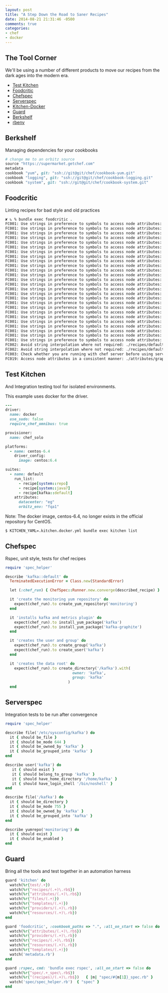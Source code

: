 ```yaml
---
layout: post
title: "A Step Down the Road to Saner Recipes"
date: 2014-08-21 21:31:46 -0500
comments: true
categories: 
- chef
- docker
---
```


## The Tool Corner
We'll be using a number of different products to move our
recipes from the dark ages into the modern era.

- [Test Kitchen](http://kitchen.ci)
- [Foodcritic](http://www.foodcritic.io)
- [Chefspec](http://sethvargo.github.io/chefspec)
- [Serverspec](http://serverspec.org)
- [Kitchen-Docker](https://github.com/portertech/kitchen-docker)
- [Guard](http://guardgem.org)
- [Berkshelf](http://berkshelf.com)
- [rbenv](https://github.com/sstephenson/rbenv)


## Berkshelf
Managing dependencies for your cookbooks

```ruby Berksfile with non-standard locations for dependencies
# change me to an orbitz source
source "https://supermarket.getchef.com"
metadata
cookbook "yum", git: "ssh://git@git/chef/cookbook-yum.git"
cookbook "logging", git: "ssh://git@git/chef/cookbook-logging.git"
cookbook "system", git: "ssh://git@git/chef/cookbook-system.git"
```

## Foodcritic
Linting recipes for bad style and old practices

```bash Foodcritic run before things were cleaned up
✘ ↳ % bundle exec foodcritic .
FC001: Use strings in preference to symbols to access node attributes: ./attributes/default.rb:2
FC001: Use strings in preference to symbols to access node attributes: ./attributes/default.rb:3
FC001: Use strings in preference to symbols to access node attributes: ./attributes/default.rb:4
FC001: Use strings in preference to symbols to access node attributes: ./attributes/default.rb:6
FC001: Use strings in preference to symbols to access node attributes: ./attributes/default.rb:7
FC001: Use strings in preference to symbols to access node attributes: ./attributes/default.rb:8
FC001: Use strings in preference to symbols to access node attributes: ./attributes/graphite.rb:1
FC001: Use strings in preference to symbols to access node attributes: ./attributes/graphite.rb:2
FC001: Use strings in preference to symbols to access node attributes: ./attributes/graphite.rb:3
FC001: Use strings in preference to symbols to access node attributes: ./attributes/graphite.rb:4
FC001: Use strings in preference to symbols to access node attributes: ./attributes/graphite.rb:8
FC001: Use strings in preference to symbols to access node attributes: ./attributes/graphite.rb:10
FC001: Use strings in preference to symbols to access node attributes: ./attributes/graphite.rb:12
FC001: Use strings in preference to symbols to access node attributes: ./recipes/default.rb:55
FC001: Use strings in preference to symbols to access node attributes: ./recipes/default.rb:58
FC001: Use strings in preference to symbols to access node attributes: ./recipes/default.rb:65
FC001: Use strings in preference to symbols to access node attributes: ./recipes/default.rb:66
FC001: Use strings in preference to symbols to access node attributes: ./recipes/default.rb:70
FC001: Use strings in preference to symbols to access node attributes: ./templates/default/storm.yaml.erb:2
FC001: Use strings in preference to symbols to access node attributes: ./templates/default/storm.yaml.erb:11
FC001: Use strings in preference to symbols to access node attributes: ./templates/default/storm.yaml.erb:14
FC001: Use strings in preference to symbols to access node attributes: ./templates/default/storm.yaml.erb:15
FC001: Use strings in preference to symbols to access node attributes: ./templates/default/storm.yaml.erb:16
FC001: Use strings in preference to symbols to access node attributes: ./templates/default/storm.yaml.erb:19
FC001: Use strings in preference to symbols to access node attributes: ./templates/default/storm.yaml.erb:20
FC001: Use strings in preference to symbols to access node attributes: ./templates/default/storm.yaml.erb:21
FC002: Avoid string interpolation where not required: ./recipes/default.rb:58
FC002: Avoid string interpolation where not required: ./recipes/default.rb:70
FC003: Check whether you are running with chef server before using server-specific features: ./recipes/default.rb:45
FC019: Access node attributes in a consistent manner: ./attributes/graphite.rb:6
```

## Test Kitchen
And Integration testing tool for isolated environments.

This example uses docker for the driver.

```ruby .kitchen.docker.yml
---
driver:
  name: docker
  use_sudo: false
  require_chef_omnibus: true

provisioner:
  name: chef_solo

platforms:
  - name: centos-6.4
    driver_config:
      image: centos:6.4

suites:
  - name: default
    run_list:
      - recipe[system::repo]
      - recipe[system::java7]
      - recipe[kafka::default]
    attributes:
      datacenter: "eg"
      orbitz_env: "fqa1"
```

Note: The docker image, centos-6.4, no longer exists in the official repository for CentOS.

```bash How to use a non-standard kitchen file linenos:false
$ KITCHEN_YAML=.kitchen.docker.yml bundle exec kitchen list
```

## Chefspec
Rspec, unit style, tests for chef recipes

```ruby
require 'spec_helper'

describe 'kafka::default' do
  TerminatedExecutionError = Class.new(StandardError)

  let (:chef_run) { ChefSpec::Runner.new.converge(described_recipe) }

  it 'create the monitoring yum repository' do
    expect(chef_run).to create_yum_repository('monitoring')
  end

  it 'installs kafka and metrics plugin' do
    expect(chef_run).to install_yum_package('kafka')
    expect(chef_run).to install_yum_package('kafka-graphite')
  end

  it 'creates the user and group' do
    expect(chef_run).to create_group('kafka')
    expect(chef_run).to create_user('kafka')
  end

  it 'creates the data root' do
    expect(chef_run).to create_directory('/kafka').with(
                              owner: 'kafka',
                              group: 'kafka'
                            )
  end
```

## Serverspec
Integration tests to be run after convergence

```ruby
require 'spec_helper'

describe file('/etc/sysconfig/kafka') do
  it { should be_file }
  it { should be_mode 644 }
  it { should be_owned_by 'kafka' }
  it { should be_grouped_into 'kafka' }
end

describe user('kafka') do
   it { should exist }
   it { should belong_to_group 'kafka' }
   it { should have_home_directory '/home/kafka' }
   it { should have_login_shell '/bin/noshell' }
end

describe file('/kafka') do
  it { should be_directory }
  it { should be_mode 755 }
  it { should be_owned_by 'kafka' }
  it { should be_grouped_into 'kafka' }
end

describe yumrepo('monitoring') do
  it { should exist }
  it { should be_enabled }
end
```

## Guard
Bring all the tools and test together in an automation harness
              
```ruby
guard 'kitchen' do
  watch(%r{test/.+})
  watch(%r{^recipes/(.+)\.rb$})
  watch(%r{^attributes/(.+)\.rb$})
  watch(%r{^files/(.+)})
  watch(%r{^templates/(.+)})
  watch(%r{^providers/(.+)\.rb})
  watch(%r{^resources/(.+)\.rb})
end

guard 'foodcritic', :cookbook_paths => ".", :all_on_start => false do
  watch(%r{^attributes/(.+)\.rb$})
  watch(%r{^providers/(.+)\.rb})
  watch(%r{^recipes/(.+)\.rb$})
  watch(%r{^resources/(.+)\.rb})
  watch(%r{^templates/(.+)})
  watch('metadata.rb')
end

guard :rspec, cmd: 'bundle exec rspec', :all_on_start => false do
  watch(%r{^spec/.+_spec\.rb$})
  watch(%r{^(recipes)/(.+)\.rb$})   { |m| "spec/#{m[1]}_spec.rb" }
  watch('spec/spec_helper.rb')  { "spec" }
end
```

